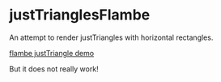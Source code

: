 # justTrianglesFlambe
An attempt to render justTriangles with horizontal rectangles.

[flambe justTriangle demo](https://rawgit.com/nanjizal/justTrianglesFlambe/master/justTrianglesFlambe/build/web/index.html)

But it does not really work!
